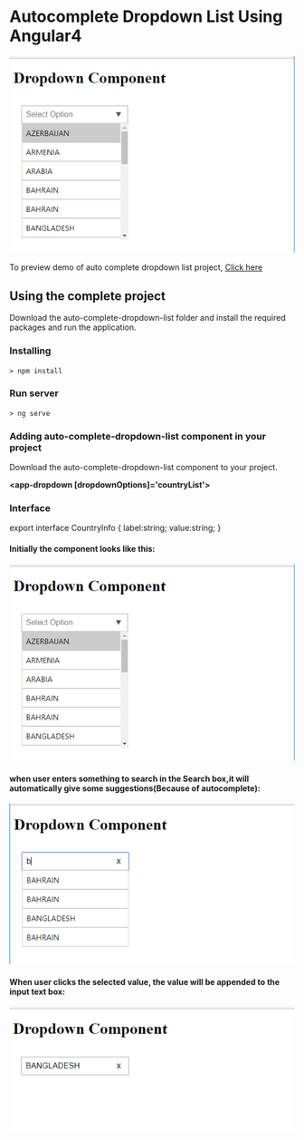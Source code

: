# Autocomplete Dropdown List Using Angular4


<p align="center">
    <img  alt="Auto-Complete-DropDown-List" src="img/autocomplete.PNG" class="img-responsive">
</p>

To preview demo of auto complete dropdown list project, [Click here](https://angular-efbhlg.stackblitz.io/)


## Using the complete project

Download the auto-complete-dropdown-list folder and install the required packages and run the application. 

### Installing

```
> npm install
```

### Run server

```
> ng serve
```


### Adding auto-complete-dropdown-list component in your project
 Download the auto-complete-dropdown-list component to your project.  
 
**<app-dropdown [dropdownOptions]='countryList'></app-dropdown>**

### Interface

export interface CountryInfo {
  label:string;
  value:string;
}
  
#### Initially the component looks like this:

<p align="center">
    <img  alt="Auto-Complete-DropDown-List" src="img/autocomplete.PNG" class="img-responsive">
</p>

#### when user enters something to search in the Search box,it will automatically give some suggestions(Because of autocomplete):

<p align="center">
    <img  alt="Auto-Complete-DropDown-List" src="img/autocomplete1.PNG" class="img-responsive">
</p>

#### When user clicks the selected value, the value will be appended to the input text box:

<p align="center">
    <img  alt="Auto-Complete-DropDown-List" src="img/autocomplete2.PNG" class="img-responsive">
</p>

